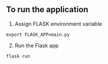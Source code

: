 ## To run the application
1. Assign FLASK environment variable
```
export FLASK_APP=main.py
```
2. Run the Flask app
```
flask run
```